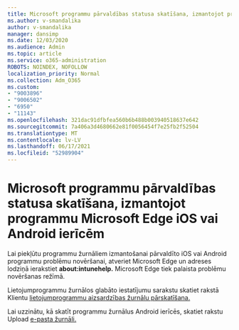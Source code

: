 ```yaml
---
title: Microsoft programmu pārvaldības statusa skatīšana, izmantojot programmu Microsoft Edge iOS vai Android ierīcēm
ms.author: v-smandalika
author: v-smandalika
manager: dansimp
ms.date: 12/03/2020
ms.audience: Admin
ms.topic: article
ms.service: o365-administration
ROBOTS: NOINDEX, NOFOLLOW
localization_priority: Normal
ms.collection: Adm_O365
ms.custom:
- "9003896"
- "9006502"
- "6950"
- "11143"
ms.openlocfilehash: 321dac91dfbfea560b6b488b003940518637e642
ms.sourcegitcommit: 7a406a3d4680662e81f0056454f7e25fb2f52504
ms.translationtype: MT
ms.contentlocale: lv-LV
ms.lasthandoff: 06/17/2021
ms.locfileid: "52989904"
---
```

# <a name="view-the-management-status-of-microsoft-apps-by-using-microsoft-edge-for-ios-or-android-devices"></a>Microsoft programmu pārvaldības statusa skatīšana, izmantojot programmu Microsoft Edge iOS vai Android ierīcēm

Lai piekļūtu programmu žurnāliem izmantošanai pārvaldīto iOS vai Android programmu problēmu novēršanai, atveriet Microsoft Edge un adreses lodziņā ierakstiet **about:intunehelp.** Microsoft Edge tiek palaista problēmu novēršanas režīmā.

Lietojumprogrammu žurnālos glabāto iestatījumu sarakstu skatiet rakstā Klientu [lietojumprogrammu aizsardzības žurnālu pārskatīšana.](/mem/intune/apps/app-protection-policy-settings-log)

Lai uzzinātu, kā skatīt programmu žurnālus Android ierīcēs, skatiet rakstu Upload [e-pasta žurnāli.](/mem/intune/user-help/send-logs-to-your-it-admin-by-email-android)